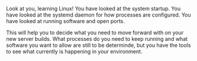 Look at you, learning Linux!
You have looked at the system startup. You have looked at the systemd daemon for how processes are configured. You have looked at running software and open ports. 

This will help you to decide what you need to move forward with on your new server builds. What processes do you need to keep running and what software you want to allow are still to be determinde, but you have the tools to see what currently is happening in your environment.